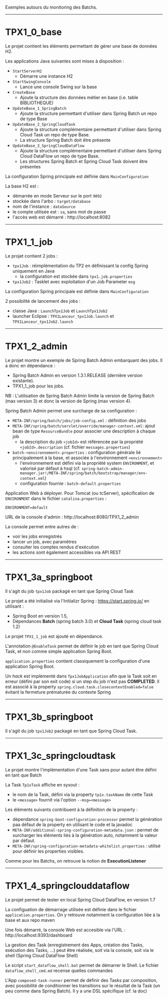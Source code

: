 Exemples autours du monitoring des Batchs.

----

# TPX1_0_base
Le projet contient les éléments permettant de gérer une base de données H2.

Les applications Java suivantes sont mises à disposition : 
- `StartServerH2`
    + Démarre une instance H2
- `StartSwingConsole`
    + Lance une console Swing sur la base
- `CreateBase`
    + Ajoute la structure des données métier en base (i.e. table BIBLIOTHEQUE)
- `UpdateBase_1_SpringBatch`
    + Ajoute la structure permettant d'utiliser dans Spring Batch un repo de type Base
- `UpdateBase_2_SpringCloudTask`
    + Ajoute la structure complémentaire permettant d'utiliser dans Spring Cloud Task un repo de type Base.
    + La structure Spring Batch doit être présente
- `UpdateBase_3_SpringCloudDataFlow`
    + Ajoute la structure complémentaire permettant d'utiliser dans Spring Cloud DataFlow un repo de type Base.
    + Les structures Spring Batch et Spring Cloud Task doivent être présentes

La configuration Spring principale est définie dans `MainConfiguration`

La base H2 est :
- démarrée en mode Serveur sur le port `9092`
- stockée dans l'arbo : `target/database`
- nom de l'instance : `dataSource`
- le compte utilisée est : `sa`, sans mot de passe
- l'accès web est démarré : http://localhost:8082

----

# TPX1_1_job
Le projet contient 2 jobs :
- `tpx1Job` : réimplémentation du TP2 en définissant la config Spring uniquement en Java
    + la configuration est stockée dans `tpx1.job.properties`
- `tpx1Job2` : Tasklet avec exploitation d'un Job Parameter `msg`

La configuration Spring principale est définie dans `MainConfiguration`

2 possibilité de lancement des jobs :
- classe Java : `LaunchTpx1Job` et `LaunchTpx1Job2`
- launcher Eclipse : `TPX1Lanceur_tpx1Job.launch` et `TPX1Lanceur_tpx1Job2.launch`

----

# TPX1_2_admin
Le projet montre un exemple de Spring Batch Admin embarquant des jobs. Il a donc en dépendance :
- Spring Batch Admin en version 1.3.1.RELEASE (dernière version existante).
- TPX1_1_job pour les jobs.

NB : L'utilisation de Spring Batch Admin limite la version de Spring Batch (max version 3) et donc la version de Spring (max version 4).

Spring Batch Admin permet une surcharge de sa configuration :
- `META-INF/spring/batch/jobs/job-config.xml` : définition des jobs
- `META-INF/spring/batch/servlet/override/manager-context.xml`: ajout bean de type `ResourceBundle` pour associer une description à chaque job
    + la description du job `<jobId>` est référencée par la propriété `<jobId>.description` (cf. fichier `messages.properties`)
- `batch-<environnement>.properties` : configuration générale lié principalement à la base, et associée à l'environnement `<environnement>`
    + l'environnement est défini via la propriété system `ENVIRONMENT`, et valorisé par défaut à hsql (cf. `spring-batch-admin-manager.jar!/META-INF/spring/batch/bootstrap/manager/env-context.xml`)
    + configuration fournie : `batch-default.properties`

Application Web à déployer.
Pour Tomcat (ou tcServer), spécification de `ENVIRONMENT` dans le fichier `catalina.properties` :
```properties
ENVIRONMENT=default
```

URL de la console d'admin : http://localhost:8080/TPX1_2_admin

La console permet entre autres de : 
- voir les jobs enregistrés
- lancer un job, avec paramètres
- consulter les comptes rendus d'exécution
- les actions sont également accessibles via API REST

----

# TPX1_3a_springboot
Il s'agit du job `tpx1Job` packagé en tant que Spring Cloud Task

Le projet a été initialisé via l'Initializr Spring : https://start.spring.io/ en utilisant : 
- Spring Boot en version 1.5,
- Dépendances __Batch__ (spring batch 3.0) et __Cloud Task__ (spring cloud task 1.2)

Le projet `TPX1_1_job` est ajouté en dépendance.

L'annotation `@EnableTask` permet de définir le job en tant que Spring Cloud Task, et non comme simple application Spring Boot.

`application.properties` contient classiquement la configuration d'une application Spring Boot.

Un _hack_ est implémenté dans `Tpx1JobApplication` afin que la Task soit en erreur (défini par son exit code) si un step du job n'est pas __COMPLETED__. ll est associé à la property `spring.cloud.task.closecontextEnabled=false` évitant la fermeture prématurée du contexte Spring

----

# TPX1_3b_springboot
Il s'agit du job `tpx1Job2` packagé en tant que Spring Cloud Task.

----

# TPX1_3c_springcloudtask
Le projet montre l'implémentation d'une Task sans pour autant être défini en tant que Batch

La Task `Tp1xTask` affiche en sysout : 
- le nom de la Task, défini via la property `tp1x.taskName` de cette Task
- le `<message>` fournit via l'option `--msg=<message>`

Les éléments suivants contribuent à la définition de la property :
- dépendance `spring-boot-configuration-processor` permet la génération paa défaut de la property en utilisant le code et la javadoc
- `META-INF/additional-spring-configuration-metadata.json` : permet de surcharger les éléments liés à la génération auto, notamment la valeur par défaut.
- `META-INF/spring-configuration-metadata-whitelist.properties` : utilisé pour définir les properties visibles.

Comme pour les Batchs, on retrouve la notion de __ExecutionListener__

----

# TPX1_4_springclouddataflow
Le projet permet de tester en local Spring Cloud DataFlow, en version 1.7

La configuation de démarrage utilisée est définie dans le fichier `application.properties`. On y retrouve notamment la configuration liée à la base et aux repo maven

Une fois démarré, la console Web est accesible via l'URL : http://localhost:9393/dashboard

La gestion des Task (enregistrement des Apps, création des Tasks, exécution des Tasks, ...) peut être réalisée, soit via la console, soit via le shell (Spring Cloud DataFlow Shell)

Le script `start_dataflow_shell.bat` permet de démarrer le Shell.
Le fichier `dataflow_shell_cmd.md` recense quelles commandes

L'App `composed-task-runner` permet de définir des Tasks par composition, avec possibilité de conditionner les transitions sur le résultat de la Task (un peu comme dans Spring Batch). Il y a une DSL spécifique (cf. la doc)
